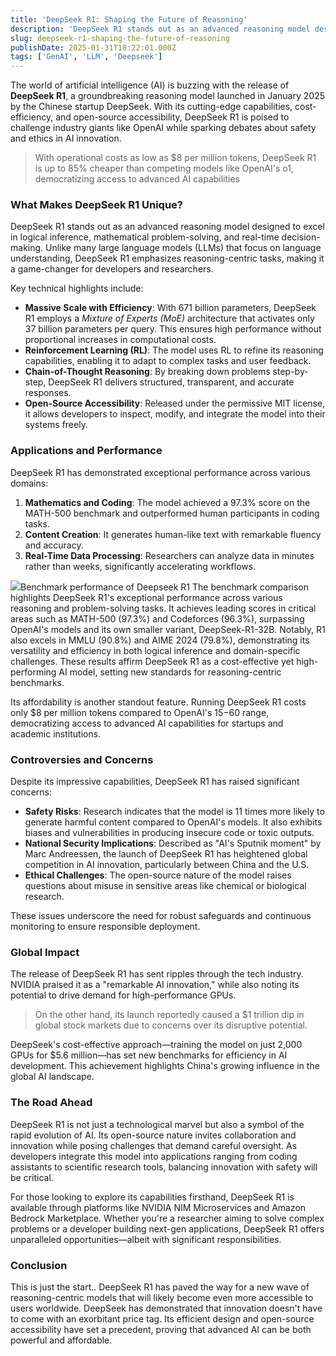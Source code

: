```yaml
---
title: 'DeepSeek R1: Shaping the Future of Reasoning'
description: 'DeepSeek R1 stands out as an advanced reasoning model designed to excel in logical inference, mathematical problem-solving, and real-time decision-making. Unlike many large language models (LLMs) that focus on language understanding, DeepSeek R1 emphasizes reasoning-centric tasks, making it a game-changer for developers and researchers.'
slug: deepseek-r1-shaping-the-future-of-reasoning
publishDate: 2025-01-31T18:22:01.000Z
tags: ['GenAI', 'LLM', 'Deepseek']
---
```



The world of artificial intelligence (AI) is buzzing with the release of **DeepSeek R1**, a groundbreaking reasoning model launched in January 2025 by the Chinese startup DeepSeek. With its cutting-edge capabilities, cost-efficiency, and open-source accessibility, DeepSeek R1 is poised to challenge industry giants like OpenAI while sparking debates about safety and ethics in AI innovation.

> With operational costs as low as $8 per million tokens, DeepSeek R1 is up to 85% cheaper than competing models like OpenAI's o1, democratizing access to advanced AI capabilities

### **What Makes DeepSeek R1 Unique?**

DeepSeek R1 stands out as an advanced reasoning model designed to excel in logical inference, mathematical problem-solving, and real-time decision-making. Unlike many large language models (LLMs) that focus on language understanding, DeepSeek R1 emphasizes reasoning-centric tasks, making it a game-changer for developers and researchers.

Key technical highlights include:

- **Massive Scale with Efficiency**: With 671 billion parameters, DeepSeek R1 employs a *Mixture of Experts (MoE)* architecture that activates only 37 billion parameters per query. This ensures high performance without proportional increases in computational costs.
- **Reinforcement Learning (RL)**: The model uses RL to refine its reasoning capabilities, enabling it to adapt to complex tasks and user feedback.
- **Chain-of-Thought Reasoning**: By breaking down problems step-by-step, DeepSeek R1 delivers structured, transparent, and accurate responses.
- **Open-Source Accessibility**: Released under the permissive MIT license, it allows developers to inspect, modify, and integrate the model into their systems freely.

### **Applications and Performance**

DeepSeek R1 has demonstrated exceptional performance across various domains:

1. **Mathematics and Coding**: The model achieved a 97.3% score on the MATH-500 benchmark and outperformed human participants in coding tasks.
2. **Content Creation**: It generates human-like text with remarkable fluency and accuracy.
3. **Real-Time Data Processing**: Researchers can analyze data in minutes rather than weeks, significantly accelerating workflows.

![](/image-1.png)Benchmark performance of Deepseek R1
The benchmark comparison highlights DeepSeek R1's exceptional performance across various reasoning and problem-solving tasks. It achieves leading scores in critical areas such as MATH-500 (97.3%) and Codeforces (96.3%), surpassing OpenAI's models and its own smaller variant, DeepSeek-R1-32B. Notably, R1 also excels in MMLU (90.8%) and AIME 2024 (79.8%), demonstrating its versatility and efficiency in both logical inference and domain-specific challenges. These results affirm DeepSeek R1 as a cost-effective yet high-performing AI model, setting new standards for reasoning-centric benchmarks.

Its affordability is another standout feature. Running DeepSeek R1 costs only $8 per million tokens compared to OpenAI's $15-$60 range, democratizing access to advanced AI capabilities for startups and academic institutions.

### **Controversies and Concerns**

Despite its impressive capabilities, DeepSeek R1 has raised significant concerns:

- **Safety Risks**: Research indicates that the model is 11 times more likely to generate harmful content compared to OpenAI's models. It also exhibits biases and vulnerabilities in producing insecure code or toxic outputs.
- **National Security Implications**: Described as "AI's Sputnik moment" by Marc Andreessen, the launch of DeepSeek R1 has heightened global competition in AI innovation, particularly between China and the U.S.
- **Ethical Challenges**: The open-source nature of the model raises questions about misuse in sensitive areas like chemical or biological research.

These issues underscore the need for robust safeguards and continuous monitoring to ensure responsible deployment.

### **Global Impact**

The release of DeepSeek R1 has sent ripples through the tech industry. NVIDIA praised it as a "remarkable AI innovation," while also noting its potential to drive demand for high-performance GPUs. 

> On the other hand,  its launch reportedly caused a $1 trillion dip in global stock markets due to concerns over its disruptive potential.

DeepSeek's cost-effective approach—training the model on just 2,000 GPUs for $5.6 million—has set new benchmarks for efficiency in AI development. This achievement highlights China's growing influence in the global AI landscape.

### **The Road Ahead**

DeepSeek R1 is not just a technological marvel but also a symbol of the rapid evolution of AI. Its open-source nature invites collaboration and innovation while posing challenges that demand careful oversight. As developers integrate this model into applications ranging from coding assistants to scientific research tools, balancing innovation with safety will be critical.

For those looking to explore its capabilities firsthand, DeepSeek R1 is available through platforms like NVIDIA NIM Microservices and Amazon Bedrock Marketplace. Whether you're a researcher aiming to solve complex problems or a developer building next-gen applications, DeepSeek R1 offers unparalleled opportunities—albeit with significant responsibilities.

### **Conclusion**

This is just the start.. DeepSeek R1 has paved the way for a new wave of reasoning-centric models that will likely become even more accessible to users worldwide.  DeepSeek has demonstrated that innovation doesn't have to come with an exorbitant price tag. Its efficient design and open-source accessibility have set a precedent, proving that advanced AI can be both powerful and affordable.
